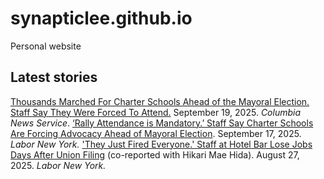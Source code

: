 # synapticlee.github.io

Personal website

## Latest stories

[Thousands Marched For Charter Schools Ahead of the Mayoral Election. Staff Say They Were Forced To Attend.](https://columbianewsservice.com/2025/09/19/thousands-marched-for-charter-schools-ahead-of-the-mayoral-election-staff-say-they-were-forced-to-attend/) September 19, 2025. *Columbia News Service*.
[‘Rally Attendance is Mandatory.’ Staff Say Charter Schools Are Forcing Advocacy Ahead of Mayoral Election](https://medium.com/labor-new-york/rally-attendance-is-mandatory-staff-say-charter-schools-are-forcing-advocacy-ahead-of-election-80974d631e72). September 17, 2025. *Labor New York.*
['They Just Fired Everyone.' Staff at Hotel Bar Lose Jobs Days After Union Filing](https://medium.com/labor-new-york/they-just-fired-everyone-staff-at-midtown-hotel-bar-lose-jobs-days-after-union-filing-e3025e8f4f15) (co-reported with Hikari Mae Hida). August 27, 2025. *Labor New York.* 
